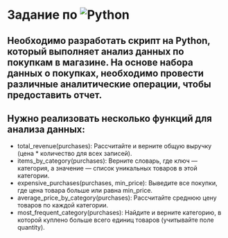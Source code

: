 # Задание по ![Python](https://img.shields.io/badge/python-3670A0?style=for-the-badge&logo=python&logoColor=ffdd54)

## Необходимо разработать скрипт на Python, который выполняет анализ данных по покупкам в магазине. На основе набора данных о покупках, необходимо провести различные аналитические операции, чтобы предоставить отчет.

## Нужно реализовать несколько функций для анализа данных:

- total_revenue(purchases): Рассчитайте и верните общую выручку (цена * количество для всех записей).
- items_by_category(purchases): Верните словарь, где ключ — категория, а значение — список уникальных товаров в этой категории.
- expensive_purchases(purchases, min_price): Выведите все покупки, где цена товара больше или равна min_price.
- average_price_by_category(purchases): Рассчитайте среднюю цену товаров по каждой категории.
- most_frequent_category(purchases): Найдите и верните категорию, в которой куплено больше всего единиц товаров (учитывайте поле quantity).
